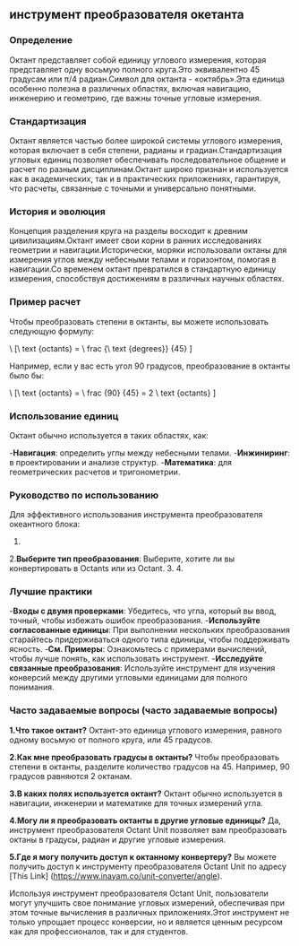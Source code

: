 ## инструмент преобразователя окетанта

### Определение
Октант представляет собой единицу углового измерения, которая представляет одну восьмую полного круга.Это эквивалентно 45 градусам или π/4 радиан.Символ для октанта - «октябрь».Эта единица особенно полезна в различных областях, включая навигацию, инженерию и геометрию, где важны точные угловые измерения.

### Стандартизация
Октант является частью более широкой системы углового измерения, которая включает в себя степени, радианы и градиан.Стандартизация угловых единиц позволяет обеспечивать последовательное общение и расчет по разным дисциплинам.Октант широко признан и используется как в академических, так и в практических приложениях, гарантируя, что расчеты, связанные с точными и универсально понятными.

### История и эволюция
Концепция разделения круга на разделы восходит к древним цивилизациям.Октант имеет свои корни в ранних исследованиях геометрии и навигации.Исторически, моряки использовали октаны для измерения углов между небесными телами и горизонтом, помогая в навигации.Со временем октант превратился в стандартную единицу измерения, способствуя достижениям в различных научных областях.

### Пример расчет
Чтобы преобразовать степени в октанты, вы можете использовать следующую формулу:

\ [\ text {octants} = \ frac {\ text {degrees}} {45} \]

Например, если у вас есть угол 90 градусов, преобразование в октанты было бы:

\ [\ text {octants} = \ frac {90} {45} = 2 \ text {octants} \]

### Использование единиц
Октант обычно используется в таких областях, как:

-**Навигация**: определить углы между небесными телами.
-**Инжиниринг**: в проектировании и анализе структур.
-**Математика**: для геометрических расчетов и тригонометрии.

### Руководство по использованию
Для эффективного использования инструмента преобразователя океантного блока:

1.
2.**Выберите тип преобразования**: Выберите, хотите ли вы конвертировать в Octants или из Octant.
3.
4.

### Лучшие практики
-**Входы с двумя проверками**: Убедитесь, что угла, который вы ввод, точный, чтобы избежать ошибок преобразования.
-**Используйте согласованные единицы**: При выполнении нескольких преобразования старайтесь придерживаться одного типа единицы, чтобы поддерживать ясность.
-**См. Примеры**: Ознакомьтесь с примерами вычислений, чтобы лучше понять, как использовать инструмент.
-**Исследуйте связанные преобразования**: Используйте инструмент для изучения конверсий между другими угловыми единицами для полного понимания.

### Часто задаваемые вопросы (часто задаваемые вопросы)

**1.Что такое октант?**
Октант-это единица углового измерения, равного одному восьмую от полного круга, или 45 градусов.

**2.Как мне преобразовать градусы в октанты?**
Чтобы преобразовать степени в октанты, разделите количество градусов на 45. Например, 90 градусов равняются 2 октанам.

**3.В каких полях используется октант?**
Октант обычно используется в навигации, инженерии и математике для точных измерений угла.

**4.Могу ли я преобразовать октанты в другие угловые единицы?**
Да, инструмент преобразователя Octant Unit позволяет вам преобразовать октаны в градусы, радиан и другие угловые измерения.

**5.Где я могу получить доступ к октанному конвертеру?**
Вы можете получить доступ к инструменту преобразователя Octant Unit по адресу [This Link] (https://www.inayam.co/unit-converter/angle).

Используя инструмент преобразователя Octant Unit, пользователи могут улучшить свое понимание угловых измерений, обеспечивая при этом точные вычисления в различных приложениях.Этот инструмент не только упрощает процесс конверсии, но и является ценным ресурсом как для профессионалов, так и для студентов.